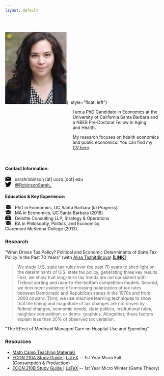 ```yaml
---
layout: default
---
```


<br>


<img src="./assets/images/profile.jpg" alt="profile" width="200"/>{: style="float: left"}
<p style="margin-left: 220px">I am a PhD Candidate in Economics at the University of California Santa Barbara and a NBER Pre&#8209;Doctoral Fellow in Aging and&nbsp;Health.</p> 

<p style="margin-left: 220px">My research focuses on health economics and public economics. You&nbsp;can find my <a href="./CV.pdf">CV&nbsp;here</a>.</p>

<br clear="left"/>


#### Contact Information:
<img src="./assets/images/email.png" width="20"/> &nbsp; sarahrobinson [at] ucsb [dot] edu <br>
<img src="./assets/images/twitter.png" width="20"/> &nbsp; <a href="https://twitter.com/RobinsonSarah_" > @RobinsonSarah_</a>

#### Education & Key Experience:
<img src="./assets/images/education.png" width="20" /> &nbsp; PhD&nbsp;in&nbsp;Economics, UC&nbsp;Santa&nbsp;Barbara&nbsp;(*In&nbsp;Progress*) <br>
<img src="./assets/images/education.png" width="20"/> &nbsp; MA&nbsp;in&nbsp;Economics, UC&nbsp;Santa&nbsp;Barbara&nbsp;(2018)&nbsp;&nbsp;&nbsp;&nbsp;&nbsp;&nbsp;&nbsp;&nbsp;&nbsp;&nbsp;&nbsp;<br>
<img src="./assets/images/work.png" width="20" height="15" /> &nbsp; Deloitte&nbsp;Consulting&nbsp;LLP, Strategy&nbsp;&&nbsp;Operations&nbsp;&nbsp;&nbsp;&nbsp;&nbsp;&nbsp;&nbsp;<br>
<img src="./assets/images/education.png" width="20"/> &nbsp; BA&nbsp;in&nbsp;Philosophy, Politics,&nbsp;and&nbsp;Economics, Claremont&nbsp;McKenna&nbsp;College&nbsp;(2013) <br>

### Research
"What Drives Tax Policy? Political and Economic Determinants of State Tax Policy in the Past 70 Years" (with&nbsp;[Alisa&nbsp;Tazhitdinova](https://alisatns.weebly.com)) [**[LINK]**](https://papers.ssrn.com/sol3/papers.cfm?abstract_id=4035979)
> We study U.S. state tax rules over the past 70 years to shed light on the determinants of U.S. state tax policy, generating three key results. First, we show that long-term tax trends are not consistent with Tiebout sorting and race-to-the-bottom competition models. Second, we document evidence of increasing polarization of tax rates between Democratic and Republican states in the 1970s and from 2000 onward. Third, we use machine learning techniques to show that the timing and magnitude of tax changes are not driven by federal changes, economic needs, state politics, institutional rules, neighbor competition, or demo- graphics. Altogether, these factors explain less than 20% of observed tax variation.

"The Effect of Medicaid Managed Care on Hospital Use and Spending"




### Resources
* [Math Camp Teaching Materials](./teaching/mathcamp) <br>
* <a href="./assets/210A Study Guide v39.pdf">ECON 210A Study Guide </a> \| <a href="./assets/210A v39.zip" download>LaTeX</a> -- 1st&nbsp;Year&nbsp;Micro&nbsp;Fall (Consumption&nbsp;&&nbsp;Production) <br>
* <a href="./assets/210B Study Guide v18.pdf">ECON 210B Study Guide </a> \| <a href="./assets/210B Study Guide v18.tex" download>LaTeX</a> -- 1st&nbsp;Year&nbsp;Micro&nbsp;Winter (Game&nbsp;Theory)<br>
<br>
<br>